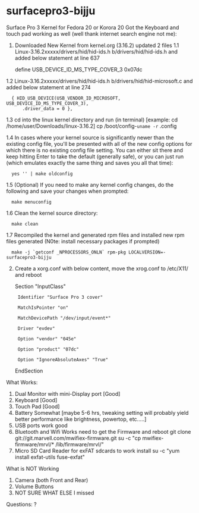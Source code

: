 surfacepro3-bijju
=================

Surface Pro 3 Kernel for Fedora 20 or Korora 20
Got the Keyboard and touch pad working as well (well thank internet search engine not me): 

1. Downloaded New Kernel from kernel.org (3.16.2) updated 2 files 
  1.1 Linux-3.16.2xxxxx/drivers/hid/hid-ids.h b/drivers/hid/hid-ids.h and added below statement at line 637 

      define USB_DEVICE_ID_MS_TYPE_COVER_3 0x07dc 

  1.2 Linux-3.16.2xxxxx/drivers/hid/hid-ids.h b/drivers/hid/hid-microsoft.c and added below statement at line 274 
  
      { HID_USB_DEVICE(USB_VENDOR_ID_MICROSOFT, USB_DEVICE_ID_MS_TYPE_COVER_3), 
          .driver_data = 0 }, 
  1.3 cd into the linux kernel directory and run (in terminal) [example: cd /home/user/Downloads/linux-3.16.2]
      cp /boot/config-`uname -r` .config
      
  1.4 In cases where your kernel source is significantly newer than the existing config file, you'll be presented with         all of the new config options for which there is no existing config file setting. You can either sit there and keep       hitting Enter to take the default (generally safe), or you can just run (which emulates exactly the same thing and       saves you all that time):

      yes '' | make oldconfig
      
  1.5 (Optional) If you need to make any kernel config changes, do the following and save your changes when prompted:

      make menuconfig

  1.6 Clean the kernel source directory:

      make clean
      
  1.7 Recompiled the kernel and generated rpm files and installed new rpm files generated 
     (N0te: install necessary packages if prompted)
     
      make -j `getconf _NPROCESSORS_ONLN` rpm-pkg LOCALVERSION=-surfacepro3-bijju

2. Create a xorg.conf with below content, move the xrog.conf to /etc/X11/ and reboot 

      Section "InputClass" 
      
        Identifier "Surface Pro 3 cover" 
        
        MatchIsPointer "on" 
        
        MatchDevicePath "/dev/input/event*" 
        
        Driver "evdev" 
        
        Option "vendor" "045e" 
        
        Option "product" "07dc" 
        
        Option "IgnoreAbsoluteAxes" "True" 
        
      EndSection
      

What Works: 
  1. Dual Monitor with mini-Display port [Good]
  2. Keyboard [Good]
  3. Touch Pad [Good]
  4. Battery Somewhat [maybe 5-6 hrs, tweaking setting will probably yield better performance like brightness, powertop, etc.....]
  5. USB ports work good
  6. Bluetooth and Wifi Works need to get the Firmware and reboot 
        git clone git://git.marvell.com/mwifiex-firmware.git 
        su -c "cp mwifiex-firmware/mrvl/* /lib/firmware/mrvl/"
  7. Micro SD Card Reader 
     for exFAT sdcards to work install 
        su -c "yum install exfat-utils fuse-exfat"


What is NOT Working
  1. Camera (both Front and Rear)
  2. Volume Buttons
  3. NOT SURE WHAT ELSE I missed

Questions: ?
